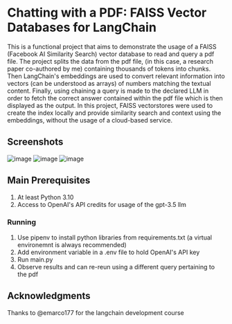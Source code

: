 # Chatting with a PDF: FAISS Vector Databases for LangChain

This is a functional project that aims to demonstrate the usage of a FAISS (Facebook AI Similarity Search) vector database to read and query a pdf file. The project splits the data from the pdf file, (in this case, a research paper co-authored by me) containing thousands of tokens into chunks. Then LangChain's embeddings are used to convert relevant information into vectors (can be understood as arrays) of numbers matching the textual content. 
Finally, using chaining a query is made to the declared LLM in order to fetch the correct answer contained within the pdf file which is then displayed as the output. 
In this project, FAISS vectorstores were used to create the index locally and provide similarity search and context using the embeddings, without the usage of a cloud-based service. 

## Screenshots

![image](https://github.com/adityabnair/vector-databases-langchain/assets/64246274/5af37069-54c2-4033-b3af-abf4d174e514)
![image](https://github.com/adityabnair/vector-databases-langchain/assets/64246274/3059b036-d291-43e3-92ab-1b86497abf6c)
![image](https://github.com/adityabnair/vector-databases-langchain/assets/64246274/1ef4b431-cfaa-4b04-805e-313d5e3ac99a)


## Main Prerequisites

1. At least Python 3.10
2. Access to OpenAI's API credits for usage of the gpt-3.5 llm 

### Running

1. Use pipenv to install python libraries from requirements.txt (a virtual environemnt is always recommended)
2. Add environment variable in a .env file to hold OpenAI's API key
3. Run main.py
4. Observe results and can re-reun using a different query pertaining to the pdf


## Acknowledgments

Thanks to @emarco177 for the langchain development course
